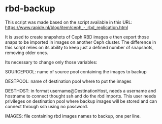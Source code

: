 # rbd-backup
This script was made based on the script available in this URL:
https://www.rapide.nl/blog/item/ceph_-_rbd_replication.html

It is used to create snapshots of Ceph RBD images e then export those snaps to be imported in images on another Ceph cluster. The difference in this script relies on its ability to keep just a defined number of snapshots, removing older ones.

Its necessary to change only those variables:

SOURCEPOOL: name of source pool containing the images to backup

DESTPOOL: name of destination pool where to put the images

DESTHOST: in format username@DestinationHost, needs a username and hostname to connect thought ssh and do the rbd imports. This user needs privileges on destination pool where backup images will be stored and can connect through ssh using no password.

IMAGES: file containing rbd images names to backup, one per line.
